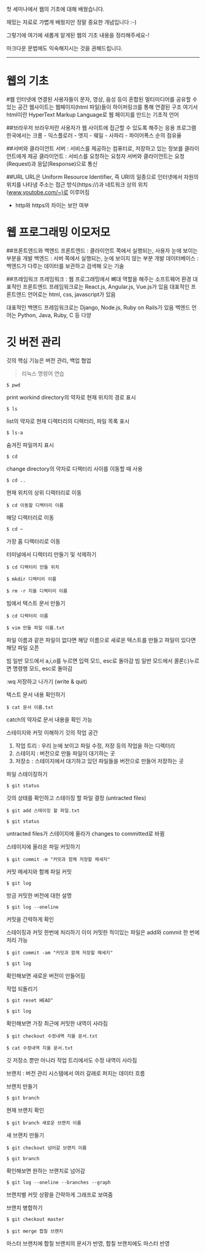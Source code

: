 첫 세미나에서 웹의 기초에 대해 배웠습니다.

재밌는 자료로 가볍게 배웠지만 정말 중요한 개념입니다 :-)

그렇기에 여기에 새롭게 알게된 웹의 기초 내용을 정리해주세요-!

마크다운 문법에도 익숙해지시는 것을 권해드립니다.

---------------------------------------------


웹의 기초
==========
#웹 
인터넷에 연결된 사용자들이 문자, 영상, 음성 등이 혼합된 멀티미디어를 공유할 수 있는 공간
웹사이트는 웹페이지(html 파일)들이 하이퍼링크를 통해 연결된 구조
여기서 html이란 HyperText Markup Language로 웹 페이지를 만드는 기초적 언어

##브라우저
브라우저란 사용자가 웹 사이트에 접근할 수 있도록 해주는 응용 프로그램
한국에서는 크롬 - 익스플로러 - 엣지 - 웨일 - 사파리 - 파이어폭스 순의 점유율

##서버와 클라이언트
서버 : 서비스를 제공하는 컴퓨터로, 저장하고 있는 정보를 클라이언트에게 제공
클라이언트 : 서비스를 요청하는 요청자
서버와 클라이언트는 요청(Request)과 응답(Response)으로 통신

##URL
URL은 Uniform Resource Identifier, 즉 URI의 일종으로 인터넷에서 자원의 위치를 나타냄
주소는 접근 방식(https://)과 네트워크 상의 위치(www.youtobe.com/~)로 이루어짐
+ http와 https의 차이는 보안 여부

웹 프로그래밍 이모저모 
====================

##프론트엔드와 백엔드
프론트엔드 : 클라이언트 쪽에서 실행되는, 사용자 눈에 보이는 부분을 개발
백엔드 : 서버 쪽에서 실행되는, 눈에 보이지 않는 부분 개발
데이터베이스 : 백엔드가 다루는 데이터를 보관하고 검색해 오는 기술

##프레임워크
프레임워크 : 웹 프로그래밍에서 뼈대 역할을 해주는 소프트웨어 환경
대표적인 프론트엔드 프레임워크로는 React.js, Angular.js, Vue.js가 있음
대표적인 프론트엔드 언어로는 html, css, javascript가 있음

대표적인 백엔드 프레임워크로는 Django, Node.js, Ruby on Rails가 있음
백엔드 언어는 Python, Java, Ruby, C 등 다양

깃 버전 관리
=============

깃의 핵심 기능은 버전 관리, 백업 협업

> 리눅스 명령어 연습
<pre><code>$ pwd</code></pre>
print workind directory의 약자로 현재 위치의 경로 표시
<pre><code>$ ls</code></pre>
list의 약자로 현재 디렉터리의 디렉터리, 파일 목록 표시
<pre><code>$ ls-a</code></pre>
숨겨진 파일까지 표시
<pre><code>$ cd</code></pre>
change directory의 약자로 디렉터리 사이를 이동할 때 사용
<pre><code>$ cd ..</code></pre>
현재 위치의 상위 디렉터리로 이동
<pre><code>$ cd 이동할 디렉터리 이름</code></pre>
해당 디렉터리로 이동
<pre><code>$ cd ~</code></pre>
가장 홈 디렉터리로 이동

터미널에서 디렉터리 만들기 및 삭제하기
<pre><code>$ cd 디렉터리 만들 위치</code></pre>
<pre><code>$ mkdir 디렉터리 이름</code></pre>
<pre><code>$ rm -r 지울 디렉터리 이름</code></pre>

빔에서 텍스트 문서 만들기
<pre><code>$ cd 디렉터리 이름</code></pre>
<pre><code>$ vim 만들 파일 이름.txt</code></pre>
파일 이름과 같은 파일이 없다면 해당 이름으로 새로운 텍스트를 만들고 파일이 있다면 해당 파일 오픈

빔 일반 모드에서 a,i,o를 누르면 입력 모드, esc로 돌아감
빔 일반 모드에서 콜론(:)누르면 명령행 모드, esc로 돌아감

:wq 저장하고 나가기 (write & quit)

텍스트 문서 내용 확인하기
<pre><code>$ cat 문서 이름.txt</code></pre>
catch의 약자로 문서 내용을 확인 가능

스테이지와 커밋 이해하기
깃의 작업 공간
1. 작업 트리 : 우리 눈에 보이고 파일 수정, 저장 등의 작업을 하는 디렉터리
2. 스테이지 : 버전으로 만들 파일이 대기하는 곳
3. 저장소 : 스테이지에서 대기하고 있던 파일들을 버전으로 만들어 저장하는 곳

파일 스테이징하기
<pre><code>$ git status</code></pre>
깃의 상태를 확인하고 스테이징 할 파일 결정 (untracted files)

<pre><code>$ git add 스테이징 할 파일.txt</code></pre>
<pre><code>$ git status</code></pre>
untracted files가 스테이지에 올라가 changes to committed로 바뀜

스테이지에 올라온 파일 커밋하기
<pre><code>$ git commit -m "커밋과 함께 저장할 메세지"</code></pre>
커밋 메세지와 함께 파일 커밋

<pre><code>$ git log</code></pre>
방금 커밋한 버전에 대한 설명

<pre><code>$ git log --oneline</code></pre>
커밋을 간략하게 확인

스테이징과 커밋 한번에 처리하기
이미 커밋한 적이있는 파일은 add와 commit 한 번에 처리 가능
<pre><code>$ git commit -am "커밋과 함께 저장할 메세지"</code></pre>
<pre><code>$ git log</code></pre>
확인해보면 새로운 버전이 만들어짐

작업 되돌리기
<pre><code>$ git reset HEAD^</code></pre>
<pre><code>$ git log</code></pre>
확인해보면 가장 최근에 커밋한 내역이 사라짐

<pre><code>$ git checkout 수정내역 지울 문서.txt</code></pre>
<pre><code>$ cat 수정내역 지울 문서.txt</code></pre>
깃 저장소 뿐만 아니라 작업 트리에서도 수정 내역이 사라짐

브랜치 : 버전 관리 시스템에서 여러 갈래로 퍼지는 데이터 흐름

브랜치 만들기
<pre><code>$ git branch </code></pre>
현재 브랜치 확인

<pre><code>$ git branch 새로운 브랜치 이름</code></pre>
새 브랜치 만들기

<pre><code>$ git checkout 넘어갈 브랜치 이름</code></pre>
<pre><code>$ git branch</code></pre>
확인해보면 원하는 브랜치로 넘어감

<pre><code>$ git log --oneline --branches --graph</code></pre>
브랜치별 커밋 상황을 간략하게 그래프로 보여줌

브랜치 병합하기
<pre><code>$ git checkout master</code></pre>
<pre><code>$ git merge 합칠 브랜치</code></pre>
마스터 브랜치에 합칠 브랜치의 문서가 반영, 합칠 브랜치에도 마스터 반영
